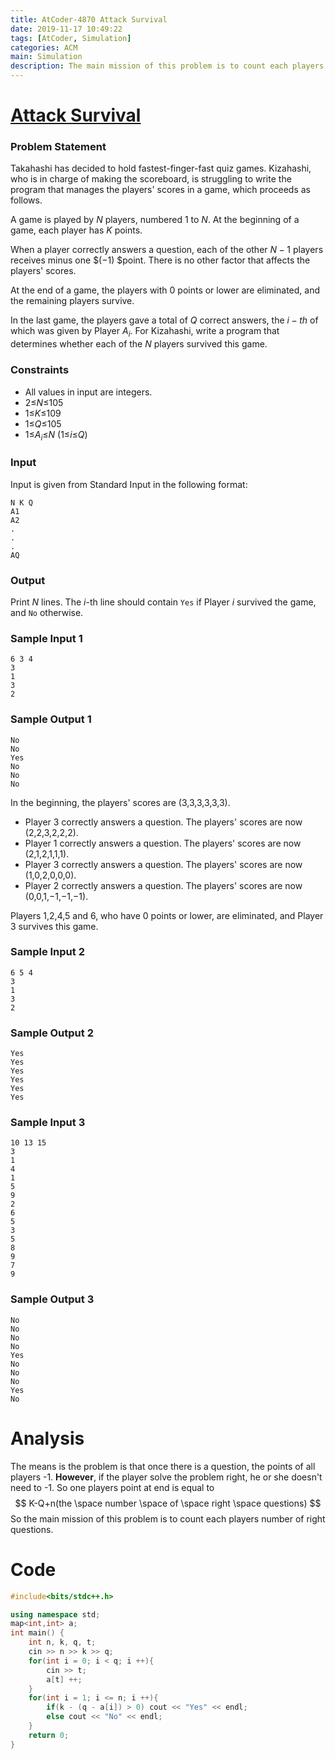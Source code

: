 ```yaml
---
title: AtCoder-4870 Attack Survival
date: 2019-11-17 10:49:22
tags: [AtCoder, Simulation]
categories: ACM
main: Simulation
description: The main mission of this problem is to count each players number of right questions.
---
```


# [Attack Survival](https://abc141.contest.atcoder.jp/tasks/abc141_c?lang=en)

### Problem Statement

Takahashi has decided to hold fastest-finger-fast quiz games. Kizahashi, who is in charge of making the scoreboard, is struggling to write the program that manages the players' scores in a game, which proceeds as follows.

<!--more-->

A game is played by $N$ players, numbered $1$ to $N$. At the beginning of a game, each player has $K$ points.

When a player correctly answers a question, each of the other $N-1$ players receives minus one $(−1) $point. There is no other factor that affects the players' scores.

At the end of a game, the players with 0 points or lower are eliminated, and the remaining players survive.

In the last game, the players gave a total of $Q$ correct answers, the $i-th$ of which was given by Player $A_i$. For Kizahashi, write a program that determines whether each of the $N$ players survived this game.

### Constraints

- All values in input are integers.
- 2≤$N$≤105
- 1≤$K$≤109
- 1≤$Q$≤105
- 1≤$A_i$≤$N$ (1≤$i$≤$Q$)

### Input

Input is given from Standard Input in the following format:

```
N K Q
A1
A2
.
.
.
AQ
```

### Output

Print *N* lines. The *i*-th line should contain `Yes` if Player *i* survived the game, and `No` otherwise.

### Sample Input 1

```
6 3 4
3
1
3
2
```

### Sample Output 1

```
No
No
Yes
No
No
No
```

In the beginning, the players' scores are (3,3,3,3,3,3).

- Player 3 correctly answers a question. The players' scores are now (2,2,3,2,2,2).
- Player 1 correctly answers a question. The players' scores are now (2,1,2,1,1,1).
- Player 3 correctly answers a question. The players' scores are now (1,0,2,0,0,0).
- Player 2 correctly answers a question. The players' scores are now (0,0,1,−1,−1,−1).

Players 1,2,4,5 and 6, who have 0 points or lower, are eliminated, and Player 3 survives this game.

### Sample Input 2

```
6 5 4
3
1
3
2
```

### Sample Output 2

```
Yes
Yes
Yes
Yes
Yes
Yes
```

### Sample Input 3

```
10 13 15
3
1
4
1
5
9
2
6
5
3
5
8
9
7
9
```

### Sample Output 3

```
No
No
No
No
Yes
No
No
No
Yes
No
```

# Analysis

The means is the problem is that once there is a question, the points of all players -1. **However**, if the player solve the problem right, he or she doesn't need to -1. So one players point at end is equal to 
$$
K-Q+n(the \space number \space of \space right \space questions)
$$
So the main mission of this problem is to count each players number of right questions.

# Code

```c++
#include<bits/stdc++.h>

using namespace std;
map<int,int> a;
int main() {
	int n, k, q, t;
	cin >> n >> k >> q;
	for(int i = 0; i < q; i ++){
		cin >> t;
		a[t] ++;
	}
	for(int i = 1; i <= n; i ++){
		if(k - (q - a[i]) > 0) cout << "Yes" << endl;
		else cout << "No" << endl;
	}
	return 0;
}
```

